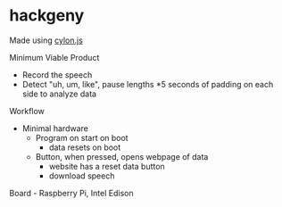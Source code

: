# hackgeny

Made using [cylon.js](http://cylonjs.com/)

Minimum Viable Product
* Record the speech
* Detect "uh, um, like", pause lengths
	*5 seconds of padding on each side to analyze data

Workflow
* Minimal hardware
	* Program on start on boot
		* data resets on boot
	* Button, when pressed, opens webpage of data
		* website has a reset data button
		* download speech

Board - Raspberry Pi, Intel Edison